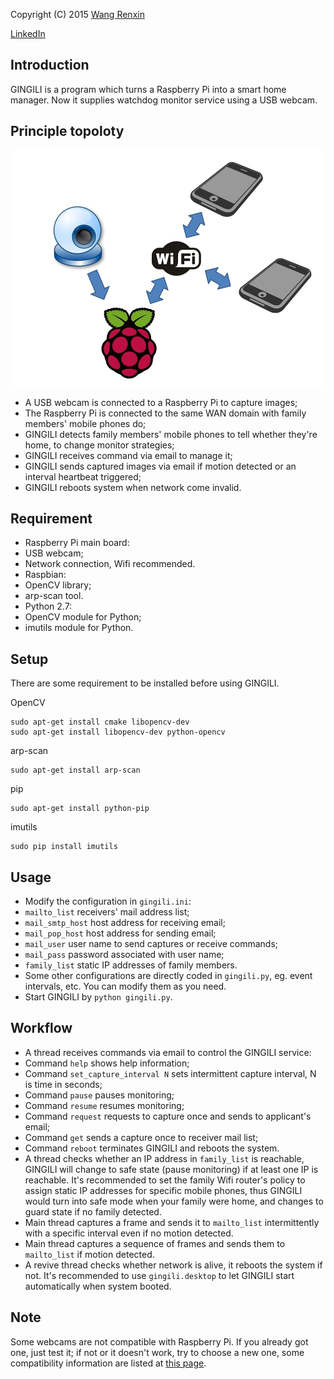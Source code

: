 Copyright (C) 2015 [Wang Renxin](https://twitter.com/wangrenxin)

[LinkedIn](https://cn.linkedin.com/pub/wang-renxin/43/494/20)

## Introduction

GINGILI is a program which turns a Raspberry Pi into a smart home manager.
Now it supplies watchdog monitor service using a USB webcam.

## Principle topoloty

![](https://github.com/paladin-t/gingili/blob/master/topology.png)

 * A USB webcam is connected to a Raspberry Pi to capture images;
 * The Raspberry Pi is connected to the same WAN domain with family members'
mobile phones do;
 * GINGILI detects family members' mobile phones to tell whether they're home,
to change monitor strategies;
 * GINGILI receives command via email to manage it;
 * GINGILI sends captured images via email if motion detected or an interval
heartbeat triggered;
 * GINGILI reboots system when network come invalid.

## Requirement

 * Raspberry Pi main board:
  * USB webcam;
  * Network connection, Wifi recommended.
 * Raspbian:
  * OpenCV library;
  * arp-scan tool.
 * Python 2.7:
  * OpenCV module for Python;
  * imutils module for Python.

## Setup

There are some requirement to be installed before using GINGILI.

OpenCV

    sudo apt-get install cmake libopencv-dev
    sudo apt-get install libopencv-dev python-opencv

arp-scan

    sudo apt-get install arp-scan

pip

    sudo apt-get install python-pip

imutils

    sudo pip install imutils

## Usage

 * Modify the configuration in `gingili.ini`:
  * `mailto_list` receivers' mail address list;
  * `mail_smtp_host` host address for receiving email;
  * `mail_pop_host` host address for sending email;
  * `mail_user` user name to send captures or receive commands;
  * `mail_pass` password associated with user name;
  * `family_list` static IP addresses of family members.
 * Some other configurations are directly coded in `gingili.py`, eg. event
intervals, etc. You can modify them as you need.
 * Start GINGILI by `python gingili.py`.

## Workflow

 * A thread receives commands via email to control the GINGILI service:
  * Command `help` shows help information;
  * Command `set_capture_interval N` sets intermittent capture interval, N is
time in seconds;
  * Command `pause` pauses monitoring;
  * Command `resume` resumes monitoring;
  * Command `request` requests to capture once and sends to applicant's email;
  * Command `get` sends a capture once to receiver mail list;
  * Command `reboot` terminates GINGILI and reboots the system.
 * A thread checks whether an IP address in `family_list` is reachable, GINGILI
will change to safe state (pause monitoring) if at least one IP is reachable.
It's recommended to set the family Wifi router's policy to assign static IP
addresses for specific mobile phones, thus GINGILI would turn into safe mode
when your family were home, and changes to guard state if no family detected.
 * Main thread captures a frame and sends it to `mailto_list` intermittently
with a specific interval even if no motion detected.
 * Main thread captures a sequence of frames and sends them to `mailto_list` if
motion detected.
 * A revive thread checks whether network is alive, it reboots the system if
not. It's recommended to use `gingili.desktop` to let GINGILI start
automatically when system booted.

## Note

Some webcams are not compatible with Raspberry Pi. If you already got one, just
test it; if not or it doesn't work, try to choose a new one, some compatibility
information are listed at [this page](http://elinux.org/RPi_USB_Webcams).
